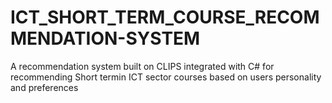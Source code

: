 # ICT_SHORT_TERM_COURSE_RECOMMENDATION-SYSTEM
A recommendation system built on CLIPS integrated with C# for recommending Short termin ICT sector courses based on users personality and preferences 
